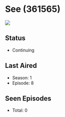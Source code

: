 # See (361565)

<img src="https://dg31sz3gwrwan.cloudfront.net/poster/361565/62032799-0-optimized.jpg" />

## Status
* Continuing
## Last Aired
* Season: 1
* Episode: 8
## Seen Episodes
* Total: 0

